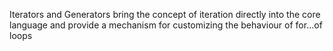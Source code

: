 Iterators and Generators bring the concept of iteration directly into the core language and provide a mechanism for customizing the behaviour of for...of loops